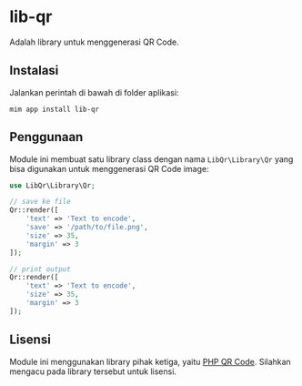 # lib-qr

Adalah library untuk menggenerasi QR Code.

## Instalasi

Jalankan perintah di bawah di folder aplikasi:

```
mim app install lib-qr
```

## Penggunaan

Module ini membuat satu library class dengan nama `LibQr\Library\Qr`
yang bisa digunakan untuk menggenerasi QR Code image:

```php
use LibQr\Library\Qr;

// save ke file
Qr::render([
    'text' => 'Text to encode',
    'save' => '/path/to/file.png',
    'size' => 35,
    'margin' => 3
]);

// print output
Qr::render([
    'text' => 'Text to encode',
    'size' => 35,
    'margin' => 3
]);
```

## Lisensi

Module ini menggunakan library pihak ketiga, yaitu
[PHP QR Code](http://phpqrcode.sourceforge.net/). Silahkan
mengacu pada library tersebut untuk lisensi.